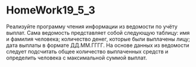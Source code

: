 # HomeWork19_5_3
Реализуйте программу чтения информации из ведомости по учёту выплат.
 Сама ведомость представляет собой следующую таблицу:
    имя и фамилия человека;
    количество денег, которые были выплачены лицу;
    дата выплаты в формате ДД.ММ.ГГГГ.
На основе данных из ведомости следует подсчитать общее количество выплаченных средств и
 определить человека с максимальной суммой выплат.
